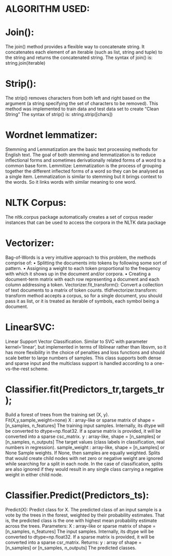 # ALGORITHM USED:
 
# Join():
The join() method provides a flexible way to concatenate string. It concatenates each element
of an iterable (such as list, string and tuple) to the string and returns the concatenated string.
The syntax of join() is:
string.join(iterable)

# Strip():
The strip() removes characters from both left and right based on the argument (a string specifying the set of characters to be removed). This method was implemented to train data and test data set to create “Clean String”
The syntax of strip() is:
string.strip([chars])

# Wordnet lemmatizer:
Stemming and Lemmatization are the basic text processing methods for English text. The goal of both stemming and lemmatization is to reduce inflectional forms and sometimes derivationally related forms of a word to a common base form. 
Lemmitize:
Lemmatization is the process of grouping together the different inflected forms of a word so they can be analysed as a single item. Lemmatization is similar to stemming but it brings context to the words. So it links words with similar meaning to one word.
 
# NLTK Corpus:
The nltk.corpus package automatically creates a set of corpus reader instances that can be used to access the corpora in the NLTK data package

# Vectorizer:
Bag-of-Words is a very intuitive approach to this problem, the methods comprise of:
•	Splitting the documents into tokens by following some sort of pattern.
•	Assigning a weight to each token proportional to the frequency with which it shows up in the document and/or corpora.
•	Creating a document-term matrix with each row representing a document and each column addressing a token.
Vectorizer.fit_transform():
Convert a collection of text documents to a matrix of token counts.
tfidfvectorizer.transform:
transform method accepts a corpus, so for a single document, you should pass it as list, or it is treated as iterable of symbols, each symbol being a document.

# LinearSVC:
Linear Support Vector Classification.
Similar to SVC with parameter kernel=’linear’, but implemented in terms of liblinear rather than libsvm, so it has more flexibility in the choice of penalties and loss functions and should scale better to large numbers of samples.
This class supports both dense and sparse input and the multiclass support is handled according to a one-vs-the-rest scheme.
 
# Classifier.fit(Predictors_tr,targets_tr);
Build a forest of trees from the training set (X, y).
Fit(X,y,sample_weight=none)
X : array-like or sparse matrix of shape = [n_samples, n_features]
The training input samples. Internally, its dtype will be converted to dtype=np.float32. If a sparse matrix is provided, it will be converted into a sparse csc_matrix.
y : array-like, shape = [n_samples] or [n_samples, n_outputs]
The target values (class labels in classification, real numbers in regression).
sample_weight : array-like, shape = [n_samples] or None
Sample weights. If None, then samples are equally weighted. Splits that would create child nodes with net zero or negative weight are ignored while searching for a split in each node. In the case of classification, splits are also ignored if they would result in any single class carrying a negative weight in either child node.

# Classifier.Predict(Predictors_ts):
Predict(X):
Predict class for X.
The predicted class of an input sample is a vote by the trees in the forest, weighted by their probability estimates. That is, the predicted class is the one with highest mean probability estimate across the trees.
Parameters:
X : array-like or sparse matrix of shape = [n_samples, n_features]
The input samples. Internally, its dtype will be converted to dtype=np.float32. If a sparse matrix is provided, it will be converted into a sparse csr_matrix.
Returns:
y : array of shape = [n_samples] or [n_samples, n_outputs]
The predicted classes.

